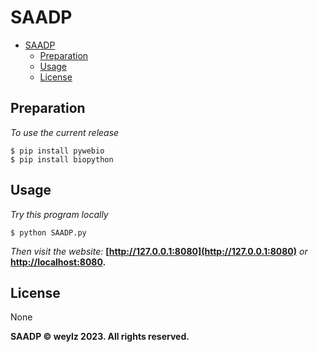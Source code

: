 # SAADP

- [SAADP](#saadp)
  - [Preparation](#preparation)
  - [Usage](#usage)
  - [License](#license)

## Preparation

*To use the current release*

```shell
$ pip install pywebio
$ pip install biopython
```

## Usage

*Try this program locally*

```shell
$ python SAADP.py
```

*Then visit the website:* **[http://127.0.0.1:8080](http://127.0.0.1:8080)** *or* **[http://localhost:8080](http://localhost:8080).**

## License
None

**SAADP   © weylz 2023. All rights reserved.**
